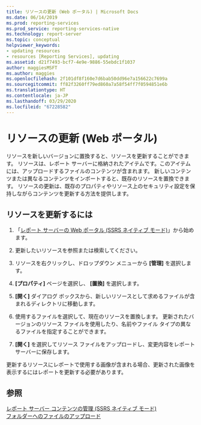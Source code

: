 ```yaml
---
title: リソースの更新 (Web ポータル) | Microsoft Docs
ms.date: 06/14/2019
ms.prod: reporting-services
ms.prod_service: reporting-services-native
ms.technology: report-server
ms.topic: conceptual
helpviewer_keywords:
- updating resources
- resources [Reporting Services], updating
ms.assetid: d21f7493-bcf7-4e9e-9886-55ebdc1f1037
author: maggiesMSFT
ms.author: maggies
ms.openlocfilehash: 2f101df8f160e7d6bab50dd96e7a156622c7699a
ms.sourcegitcommit: ff82f3260ff79ed860a7a58f54ff7f0594851e6b
ms.translationtype: HT
ms.contentlocale: ja-JP
ms.lasthandoff: 03/29/2020
ms.locfileid: "67228582"
---
```

# <a name="update-a-resource-web-portal"></a>リソースの更新 (Web ポータル)
  リソースを新しいバージョンに置換すると、リソースを更新することができます。 リソースは、レポート サーバーに格納されたアイテムです。このアイテムには、アップロードするファイルのコンテンツが含まれます。 新しいコンテンツまたは異なるコンテンツをインポートすると、既存のリソースを置換できます。 リソースの更新は、既存のプロパティやリソース上のセキュリティ設定を保持しながらコンテンツを更新する方法を提供します。  
  
## <a name="to-update-a-resource"></a>リソースを更新するには  
  
1.  「[レポート サーバーの Web ポータル (SSRS ネイティブ モード)](../../reporting-services/web-portal-ssrs-native-mode.md)」から始めます。  
  
2.  更新したいリソースを参照または検索してください。  
  
3.  リソースを右クリックし、ドロップダウン メニューから **[管理]** を選択します。  
  
4.  **[プロパティ]** ページを選択し、 **[置換]** を選択します。  
  
5.  **[開く]** ダイアログ ボックスから、新しいリソースとして求めるファイルが含まれるディレクトリに移動します。  
  
6.  使用するファイルを選択して、現在のリソースを置換します。 更新されたバージョンのリソース ファイルを使用したり、名前やファイル タイプの異なるファイルを指定することができます。  
  
7.  **[開く]** を選択してリソース ファイルをアップロードし、変更内容をレポート サーバーに保存します。  
  
 更新するリソースにレポートで使用する画像が含まれる場合、更新された画像を表示するにはレポートを更新する必要があります。  
  
## <a name="see-also"></a>参照  
 [レポート サーバー コンテンツの管理 (SSRS ネイティブ モード)](../../reporting-services/report-server/report-server-content-management-ssrs-native-mode.md)   
 [フォルダーへのファイルのアップロード](../../reporting-services/report-server/upload-files-to-a-folder.md)   
  
